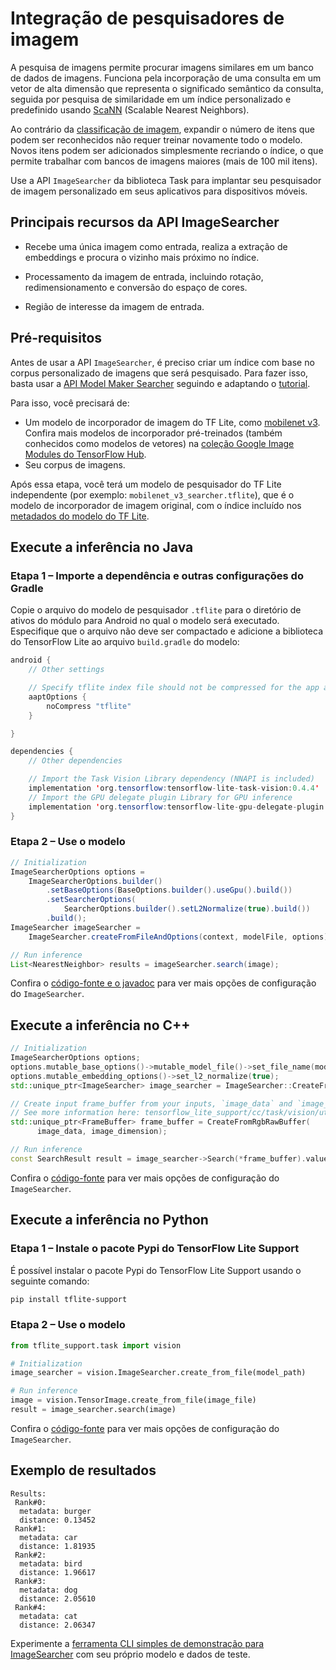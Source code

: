 # Integração de pesquisadores de imagem

A pesquisa de imagens permite procurar imagens similares em um banco de dados de imagens. Funciona pela incorporação de uma consulta em um vetor de alta dimensão que representa o significado semântico da consulta, seguida por pesquisa de similaridade em um índice personalizado e predefinido usando [ScaNN](https://github.com/google-research/google-research/tree/master/scann) (Scalable Nearest Neighbors).

Ao contrário da [classificação de imagem](https://www.tensorflow.org/lite/inference_with_metadata/task_library/image_classifier), expandir o número de itens que podem ser reconhecidos não requer treinar novamente todo o modelo. Novos itens podem ser adicionados simplesmente recriando o índice, o que permite trabalhar com bancos de imagens maiores (mais de 100 mil itens).

Use a API `ImageSearcher` da biblioteca Task para implantar seu pesquisador de imagem personalizado em seus aplicativos para dispositivos móveis.

## Principais recursos da API ImageSearcher

- Recebe uma única imagem como entrada, realiza a extração de embeddings e procura o vizinho mais próximo no índice.

- Processamento da imagem de entrada, incluindo rotação, redimensionamento e conversão do espaço de cores.

- Região de interesse da imagem de entrada.

## Pré-requisitos

Antes de usar a API `ImageSearcher`, é preciso criar um índice com base no corpus personalizado de imagens que será pesquisado. Para fazer isso, basta usar a [API Model Maker Searcher](https://www.tensorflow.org/lite/api_docs/python/tflite_model_maker/searcher) seguindo e adaptando o [tutorial](https://www.tensorflow.org/lite/models/modify/model_maker/text_searcher).

Para isso, você precisará de:

- Um modelo de incorporador de imagem do TF Lite, como [mobilenet v3](https://tfhub.dev/google/lite-model/imagenet/mobilenet_v3_small_100_224/feature_vector/5/metadata/1). Confira mais modelos de incorporador pré-treinados (também conhecidos como modelos de vetores) na [coleção Google Image Modules do TensorFlow Hub](https://tfhub.dev/google/collections/image/1).
- Seu corpus de imagens.

Após essa etapa, você terá um modelo de pesquisador do TF Lite independente (por exemplo: `mobilenet_v3_searcher.tflite`), que é o modelo de incorporador de imagem original, com o índice incluído nos [metadados do modelo do TF Lite](https://www.tensorflow.org/lite/models/convert/metadata).

## Execute a inferência no Java

### Etapa 1 – Importe a dependência e outras configurações do Gradle

Copie o arquivo do modelo de pesquisador `.tflite` para o diretório de ativos do módulo para Android no qual o modelo será executado. Especifique que o arquivo não deve ser compactado e adicione a biblioteca do TensorFlow Lite ao arquivo `build.gradle` do modelo:

```java
android {
    // Other settings

    // Specify tflite index file should not be compressed for the app apk
    aaptOptions {
        noCompress "tflite"
    }

}

dependencies {
    // Other dependencies

    // Import the Task Vision Library dependency (NNAPI is included)
    implementation 'org.tensorflow:tensorflow-lite-task-vision:0.4.4'
    // Import the GPU delegate plugin Library for GPU inference
    implementation 'org.tensorflow:tensorflow-lite-gpu-delegate-plugin:0.4.4'
}
```

### Etapa 2 – Use o modelo

```java
// Initialization
ImageSearcherOptions options =
    ImageSearcherOptions.builder()
        .setBaseOptions(BaseOptions.builder().useGpu().build())
        .setSearcherOptions(
            SearcherOptions.builder().setL2Normalize(true).build())
        .build();
ImageSearcher imageSearcher =
    ImageSearcher.createFromFileAndOptions(context, modelFile, options);

// Run inference
List<NearestNeighbor> results = imageSearcher.search(image);
```

Confira o [código-fonte e o javadoc](https://github.com/tensorflow/tflite-support/blob/master/tensorflow_lite_support/java/src/java/org/tensorflow/lite/task/vision/searcher/ImageSearcher.java) para ver mais opções de configuração do `ImageSearcher`.

## Execute a inferência no C++

```c++
// Initialization
ImageSearcherOptions options;
options.mutable_base_options()->mutable_model_file()->set_file_name(model_path);
options.mutable_embedding_options()->set_l2_normalize(true);
std::unique_ptr<ImageSearcher> image_searcher = ImageSearcher::CreateFromOptions(options).value();

// Create input frame_buffer from your inputs, `image_data` and `image_dimension`.
// See more information here: tensorflow_lite_support/cc/task/vision/utils/frame_buffer_common_utils.h
std::unique_ptr<FrameBuffer> frame_buffer = CreateFromRgbRawBuffer(
      image_data, image_dimension);

// Run inference
const SearchResult result = image_searcher->Search(*frame_buffer).value();
```

Confira o [código-fonte](https://github.com/tensorflow/tflite-support/blob/master/tensorflow_lite_support/cc/task/vision/image_searcher.h) para ver mais opções de configuração do `ImageSearcher`.

## Execute a inferência no Python

### Etapa 1 – Instale o pacote Pypi do TensorFlow Lite Support

É possível instalar o pacote Pypi do TensorFlow Lite Support usando o seguinte comando:

```sh
pip install tflite-support
```

### Etapa 2 – Use o modelo

```python
from tflite_support.task import vision

# Initialization
image_searcher = vision.ImageSearcher.create_from_file(model_path)

# Run inference
image = vision.TensorImage.create_from_file(image_file)
result = image_searcher.search(image)
```

Confira o [código-fonte](https://github.com/tensorflow/tflite-support/blob/master/tensorflow_lite_support/python/task/vision/image_searcher.py) para ver mais opções de configuração do `ImageSearcher`.

## Exemplo de resultados

```
Results:
 Rank#0:
  metadata: burger
  distance: 0.13452
 Rank#1:
  metadata: car
  distance: 1.81935
 Rank#2:
  metadata: bird
  distance: 1.96617
 Rank#3:
  metadata: dog
  distance: 2.05610
 Rank#4:
  metadata: cat
  distance: 2.06347
```

Experimente a [ferramenta CLI simples de demonstração para ImageSearcher](https://github.com/tensorflow/tflite-support/tree/master/tensorflow_lite_support/examples/task/vision/desktop#imagesearcher) com seu próprio modelo e dados de teste.
